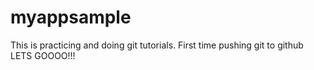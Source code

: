 # myappsample
This is practicing and doing git tutorials.
First time pushing git to github LETS GOOOO!!!

